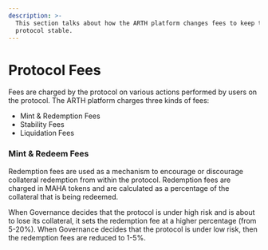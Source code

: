 ```yaml
---
description: >-
  This section talks about how the ARTH platform changes fees to keep the
  protocol stable.
---
```


# Protocol Fees

Fees are charged by the protocol on various actions performed by users on the protocol. The ARTH platform charges three kinds of fees:

* Mint & Redemption Fees
* Stability Fees
* Liquidation Fees

### Mint & Redeem Fees

Redemption fees are used as a mechanism to encourage or discourage collateral redemption from within the protocol. Redemption fees are charged in MAHA tokens and are calculated as a percentage of the collateral that is being redeemed.

When Governance decides that the protocol is under high risk and is about to lose its collateral, it sets the redemption fee at a higher percentage (from 5-20%). When Governance decides that the protocol is under low risk, then the redemption fees are reduced to 1-5%.
